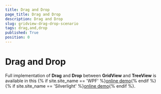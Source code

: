 ```yaml
---
title: Drag and Drop
page_title: Drag and Drop
description: Drag and Drop
slug: gridview-drag-drop-scenario
tags: drag,and,drop
published: True
position: 0
---
```


# Drag and Drop

Full implementation of __Drag__ and __Drop__ between __GridView__ and __TreeView__ is available in this
{% if site.site_name == 'WPF' %}[online demo](http://demos.telerik.com/wpf/#DragAndDrop/TreeToGrid){% endif %}
{% if site.site_name == 'Silverlight' %}[online demo](http://demos.telerik.com/silverlight/#DragAndDrop/TreeToGrid){% endif %}.
      
